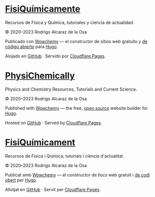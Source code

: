 # [FisiQuímicamente](https://fisiquimicamente.com/)

Recursos de Física y Química, tutoriales y ciencia de actualidad.

&copy; 2020&ndash;2023 Rodrigo Alcaraz de la Osa

Publicado con <a href="https://wowchemy.com" target="_blank" rel="noopener">Wowchemy</a> —
    el constructor de sitios web gratuito y <a href="https://github.com/wowchemy/wowchemy-hugo-themes" target="_blank" rel="noopener">
    de código abierto</a> para <a href="https://gohugo.io" target="_blank" rel="noopener">Hugo</a>.

Alojado en <a href="https://github.com/rodrigoalcarazdelaosa/fisiquimicamente" target="_blank" rel="noopener">GitHub</a> · Servido por <a href="https://pages.cloudflare.com" target="_blank" rel="noopener">Cloudflare Pages</a>.

# [PhysiChemically](https://physichemically.com/)

Physics and Chemistry Resources, Tutorials and Current Science.

&copy; 2020&ndash;2023 Rodrigo Alcaraz de la Osa

Published with <a href="https://wowchemy.com" target="_blank" rel="noopener">Wowchemy</a>  —
    the free, <a href="https://github.com/wowchemy/wowchemy-hugo-themes" target="_blank" rel="noopener">
    open source</a> website builder for <a href="https://gohugo.io" target="_blank" rel="noopener">Hugo</a>.

Hosted on <a href="https://github.com/rodrigoalcarazdelaosa/fisiquimicamente" target="_blank" rel="noopener">GitHub</a> · Served by <a href="https://pages.cloudflare.com" target="_blank" rel="noopener">Cloudflare Pages</a>.

# [FisiQuímicament](https://fisiquimicament.com/)

Recursos de Física i Química, tutorials i ciència d'actualitat.

&copy; 2020&ndash;2023 Rodrigo Alcaraz de la Osa

Publicat amb <a href="https://wowchemy.com" target="_blank" rel="noopener">Wowchemy</a> —
    el constructor de llocs web gratuït i <a href="https://github.com/wowchemy/wowchemy-hugo-themes" target="_blank" rel="noopener">
    de codi obert</a> per <a href="https://gohugo.io" target="_blank" rel="noopener">Hugo</a>.

Allotjat en <a href="https://github.com/rodrigoalcarazdelaosa/fisiquimicamente" target="_blank" rel="noopener">GitHub</a> · Servit per <a href="https://pages.cloudflare.com" target="_blank" rel="noopener">Cloudflare Pages</a>.
